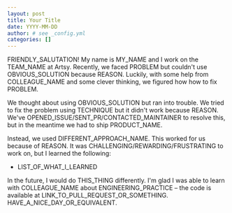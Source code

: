 ```yaml
---
layout: post
title: Your Title
date: YYYY-MM-DD
author: # see _config.yml
categories: []
---
```


<!--

Dear Artsy Engineer:

What follows is a template for a great blog post – all you need to do is copy this file into the `_posts` directory and rename it with the current date and post title. Then go through the template and replace THINGS_WITH_CAPS like you're playing mad libs. If a sentence doesn't fit, just delete it. Short blog posts are good blog posts.

Then send a PR, and congrats! You've written a blog post.

-->

FRIENDLY_SALUTATION! My name is MY_NAME and I work on the TEAM_NAME at Artsy. Recently, we faced PROBLEM but couldn't use OBVIOUS_SOLUTION because REASON. Luckily, with some help from COLLEAGUE_NAME and some clever thinking, we figured how how to fix PROBLEM.

<!-- more -->

We thought about using OBVIOUS_SOLUTION but ran into trouble. We tried to fix the problem using TECHNIQUE but it didn't work because REASON. We've OPENED_ISSUE/SENT_PR/CONTACTED_MAINTAINER to resolve this, but in the meantime we had to ship PRODUCT_NAME.

Instead, we used DIFFERENT_APPROACH_NAME. This worked for us because of REASON. It was CHALLENGING/REWARDING/FRUSTRATING to work on, but I learned the following:

- LIST_OF_WHAT_I_LEARNED

In the future, I would do THIS_THING differently. I'm glad I was able to learn with COLLEAGUE_NAME about ENGINEERING_PRACTICE – the code is available at LINK_TO_PULL_REQUEST_OR_SOMETHING. HAVE_A_NICE_DAY_OR_EQUIVALENT.
